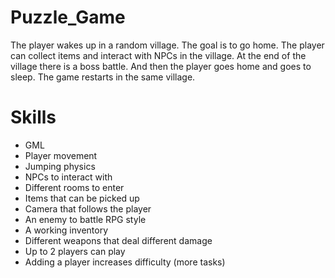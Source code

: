 # Puzzle_Game
The player wakes up in a random village. The goal is to go home. The player can collect items and interact with NPCs in the village. At the end of the village there is a boss battle. And then the player goes home and goes to sleep. The game restarts in the same village.
# Skills
* GML
* Player movement
* Jumping physics
* NPCs to interact with
* Different rooms to enter
* Items that can be picked up
* Camera that follows the player
* An enemy to battle RPG style
* A working inventory
* Different weapons that deal different damage
* Up to 2 players can play
* Adding a player increases difficulty (more tasks)
